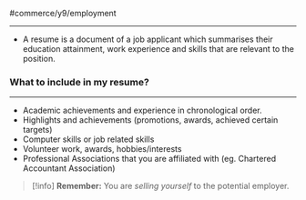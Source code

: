 #commerce/y9/employment 

---
- A resume is a document of a job applicant which summarises their education attainment, work experience and skills that are relevant to the position.

### What to include in my resume?
---
- Academic achievements and experience in chronological order.
- Highlights and achievements (promotions, awards, achieved certain targets)
- Computer skills or job related skills
- Volunteer work, awards, hobbies/interests
- Professional Associations that you are affiliated with (eg. Chartered Accountant Association)

>[!info] **Remember:** You are *selling yourself* to the potential employer.


